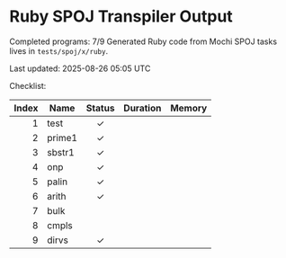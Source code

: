 # Ruby SPOJ Transpiler Output

Completed programs: 7/9
Generated Ruby code from Mochi SPOJ tasks lives in `tests/spoj/x/ruby`.

Last updated: 2025-08-26 05:05 UTC

Checklist:

| Index | Name | Status | Duration | Memory |
|------:|------|:-----:|---------:|-------:|
| 1 | test | ✓ |  |  |
| 2 | prime1 | ✓ |  |  |
| 3 | sbstr1 | ✓ |  |  |
| 4 | onp | ✓ |  |  |
| 5 | palin | ✓ |  |  |
| 6 | arith | ✓ |  |  |
| 7 | bulk |   |  |  |
| 8 | cmpls |   |  |  |
| 9 | dirvs | ✓ |  |  |
